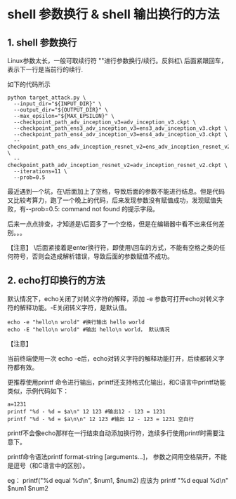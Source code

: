 # shell 参数换行 & shell 输出换行的方法

## 1. shell 参数换行
Linux参数太长，一般可取续行符 "\"进行参数换行/续行。反斜杠\ 后面紧跟回车，表示下一行是当前行的续行.

如下的代码所示
```
python target_attack.py \
  --input_dir="${INPUT_DIR}" \
  --output_dir="${OUTPUT_DIR}" \
  --max_epsilon="${MAX_EPSILON}" \
  --checkpoint_path_adv_inception_v3=adv_inception_v3.ckpt \
  --checkpoint_path_ens3_adv_inception_v3=ens3_adv_inception_v3.ckpt \
  --checkpoint_path_ens4_adv_inception_v3=ens4_adv_inception_v3.ckpt \
  --checkpoint_path_ens_adv_inception_resnet_v2=ens_adv_inception_resnet_v2.ckpt \
  --checkpoint_path_adv_inception_resnet_v2=adv_inception_resnet_v2.ckpt \
  --iterations=11 \
  --prob=0.5
```
最近遇到一个坑，在\后面加上了空格，导致后面的参数不能进行结息。但是代码又比较考算力，跑了一个晚上的代码，后来发现参数没有赋值成功，发现赋值失败，有--prob=0.5: command not found 的提示字段。

后来一点点排查，才知道是\后面多了一个空格，但是在编辑器中看不出来任何差别。。。

【注意】
\后面紧接着是enter换行符，即使用\回车的方式，不能有空格之类的任何符号，否则会造成解析错误，导致后面的参数赋值不成功。

## 2. echo打印换行的方法
默认情况下，echo关闭了对转义字符的解释，添加 -e 参数可打开echo对转义字符的解释功能。-E关闭转义字符，是默认值。
```
echo -e "hello\n wrold" #换行输出 hello world
echo -E "hello\n wrold" #输出 hello\n world， 默认情况
```
【注意】

当前终端使用一次 echo -e后，echo对转义字符的解释功能打开，后续都转义字符都有效。

更推荐使用printf 命令进行输出，printf还支持格式化输出，和C语言中printf功能类似，示例代码如下：
```
a=1231
printf "%d - %d = $a\n" 12 123 #输出12 - 123 = 1231
printf "%d - %d = $a\n\n" 12 123 #输出 12 - 123 = 1231 空白行
```
printf不会像echo那样在一行结束自动添加换行符，连续多行使用printf时需要注意下。

printf命令语法printf format-string [arguments...]， 参数之间用空格隔开，不能是逗号（和C语言中的区别）。

eg： printf("%d equal %d\n", $num1, $num2) 应该为 printf "%d equal %d\n" $num1 $num2